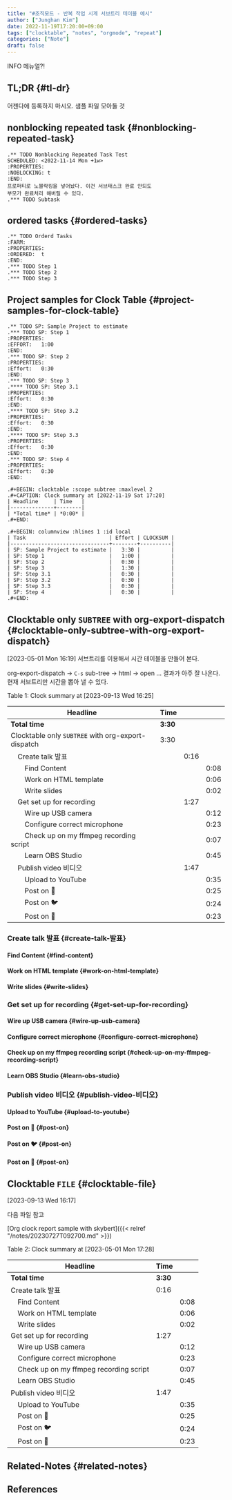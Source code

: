 ```yaml
---
title: "#조직모드 - 반복 작업 시계 서브트리 테이블 예시"
author: ["Junghan Kim"]
date: 2022-11-19T17:20:00+09:00
tags: ["clocktable", "notes", "orgmode", "repeat"]
categories: ["Note"]
draft: false
---
```


INFO 메뉴얼?!


## TL;DR {#tl-dr}

어젠다에 등록하지 마시오. 샘플 파일 모아둘 것


## nonblocking repeated task {#nonblocking-repeated-task}

```text
.** TODO Nonblocking Repeated Task Test
SCHEDULED: <2022-11-14 Mon +1w>
:PROPERTIES:
:NOBLOCKING: t
:END:
프로퍼티로 노블락킹을 넣어놨다. 이건 서브태스크 완료 안되도
부모가 완료처리 해버릴 수 있다.
.*** TODO Subtask
```


## ordered tasks {#ordered-tasks}

```text
.** TODO Orderd Tasks                                                  :FARM:
:PROPERTIES:
:ORDERED:  t
:END:
.*** TODO Step 1
.*** TODO Step 2
.*** TODO Step 3
```


## Project samples for Clock Table {#project-samples-for-clock-table}

```text
.** TODO SP: Sample Project to estimate
.*** TODO SP: Step 1
:PROPERTIES:
:EFFORT:   1:00
:END:
.*** TODO SP: Step 2
:PROPERTIES:
:Effort:   0:30
:END:
.*** TODO SP: Step 3
.**** TODO SP: Step 3.1
:PROPERTIES:
:Effort:   0:30
:END:
.**** TODO SP: Step 3.2
:PROPERTIES:
:Effort:   0:30
:END:
.**** TODO SP: Step 3.3
:PROPERTIES:
:Effort:   0:30
:END:
.*** TODO SP: Step 4
:PROPERTIES:
:Effort:   0:30
:END:

.#+BEGIN: clocktable :scope subtree :maxlevel 2
.#+CAPTION: Clock summary at [2022-11-19 Sat 17:20]
| Headline     | Time   |
|--------------+--------|
| *Total time* | *0:00* |
.#+END:

.#+BEGIN: columnview :hlines 1 :id local
| Task                           | Effort | CLOCKSUM |
|--------------------------------+--------+----------|
| SP: Sample Project to estimate |   3:30 |          |
| SP: Step 1                     |   1:00 |          |
| SP: Step 2                     |   0:30 |          |
| SP: Step 3                     |   1:30 |          |
| SP: Step 3.1                   |   0:30 |          |
| SP: Step 3.2                   |   0:30 |          |
| SP: Step 3.3                   |   0:30 |          |
| SP: Step 4                     |   0:30 |          |
.#+END:
```


## Clocktable only `SUBTREE` with org-export-dispatch {#clocktable-only-subtree-with-org-export-dispatch}

<span class="timestamp-wrapper"><span class="timestamp">[2023-05-01 Mon 16:19] </span></span> 서브트리를 이용해서 시간 테이블을 만들어 본다.

org-export-dispatch -&gt; `C-s` sub-tree -&gt; html -&gt; open ... 결과가 아주 잘 나온다. 현재 서브트리만 시간을 뽑아 낼 수 있다.

<div class="table-caption">
  <span class="table-number">Table 1:</span>
  Clock summary at <span class="timestamp-wrapper"><span class="timestamp">[2023-09-13 Wed 16:25]</span></span>
</div>

| Headline                                                       | Time     |      |      |
|----------------------------------------------------------------|----------|------|------|
| **Total time**                                                 | **3:30** |      |      |
| Clocktable only `SUBTREE` with org-export-dispatch             | 3:30     |      |      |
| &ensp;&ensp;Create talk 발표                                   |          | 0:16 |      |
| &ensp;&ensp;&ensp;&ensp;Find Content                           |          |      | 0:08 |
| &ensp;&ensp;&ensp;&ensp;Work on HTML template                  |          |      | 0:06 |
| &ensp;&ensp;&ensp;&ensp;Write slides                           |          |      | 0:02 |
| &ensp;&ensp;Get set up for recording                           |          | 1:27 |      |
| &ensp;&ensp;&ensp;&ensp;Wire up USB camera                     |          |      | 0:12 |
| &ensp;&ensp;&ensp;&ensp;Configure correct microphone           |          |      | 0:23 |
| &ensp;&ensp;&ensp;&ensp;Check up on my ffmpeg recording script |          |      | 0:07 |
| &ensp;&ensp;&ensp;&ensp;Learn OBS Studio                       |          |      | 0:45 |
| &ensp;&ensp;Publish video 비디오                               |          | 1:47 |      |
| &ensp;&ensp;&ensp;&ensp;Upload to YouTube                      |          |      | 0:35 |
| &ensp;&ensp;&ensp;&ensp;Post on 🐘                             |          |      | 0:25 |
| &ensp;&ensp;&ensp;&ensp;Post on 🐦                             |          |      | 0:24 |
| &ensp;&ensp;&ensp;&ensp;Post on 🔗                             |          |      | 0:23 |


### Create talk 발표 {#create-talk-발표}


#### Find Content {#find-content}


#### Work on HTML template {#work-on-html-template}


#### Write slides {#write-slides}


### Get set up for recording {#get-set-up-for-recording}


#### Wire up USB camera {#wire-up-usb-camera}


#### Configure correct microphone {#configure-correct-microphone}


#### Check up on my ffmpeg recording script {#check-up-on-my-ffmpeg-recording-script}


#### Learn OBS Studio {#learn-obs-studio}


### Publish video 비디오 {#publish-video-비디오}


#### Upload to YouTube {#upload-to-youtube}


#### Post on 🐘 {#post-on}


#### Post on 🐦 {#post-on}


#### Post on 🔗 {#post-on}


## Clocktable `FILE` {#clocktable-file}

<span class="timestamp-wrapper"><span class="timestamp">[2023-09-13 Wed 16:17]</span></span>

다음 파일 참고

[Org clock report sample with skybert]({{< relref "/notes/20230727T092700.md" >}})

<div class="table-caption">
  <span class="table-number">Table 2:</span>
  Clock summary at <span class="timestamp-wrapper"><span class="timestamp">[2023-05-01 Mon 17:28]</span></span>
</div>

| Headline                                           | Time     |      |
|----------------------------------------------------|----------|------|
| **Total time**                                     | **3:30** |      |
| Create talk 발표                                   | 0:16     |      |
| &ensp;&ensp;Find Content                           |          | 0:08 |
| &ensp;&ensp;Work on HTML template                  |          | 0:06 |
| &ensp;&ensp;Write slides                           |          | 0:02 |
| Get set up for recording                           | 1:27     |      |
| &ensp;&ensp;Wire up USB camera                     |          | 0:12 |
| &ensp;&ensp;Configure correct microphone           |          | 0:23 |
| &ensp;&ensp;Check up on my ffmpeg recording script |          | 0:07 |
| &ensp;&ensp;Learn OBS Studio                       |          | 0:45 |
| Publish video 비디오                               | 1:47     |      |
| &ensp;&ensp;Upload to YouTube                      |          | 0:35 |
| &ensp;&ensp;Post on 🐘                             |          | 0:25 |
| &ensp;&ensp;Post on 🐦                             |          | 0:24 |
| &ensp;&ensp;Post on 🔗                             |          | 0:23 |


## Related-Notes {#related-notes}

## References

<style>.csl-entry{text-indent: -1.5em; margin-left: 1.5em;}</style><div class="csl-bib-body">
</div>
